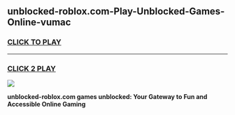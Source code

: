 
## unblocked-roblox.com-Play-Unblocked-Games-Online-vumac
<h3>
<a href="https://premium76.site?title=unblocked-roblox.com&ref=25A">CLICK TO PLAY</a></h3>
<hr>

<h3>
<a href="https://premium76.site?title=unblocked-roblox.com&ref=25A">CLICK 2 PLAY</a>
  
</h3>

<a href="https://premium76.site?title=unblocked-roblox.com&ref=25A"><img src="https://clearcache.store/games.png"></a>


**unblocked-roblox.com games unblocked: Your Gateway to Fun and Accessible Online Gaming**
